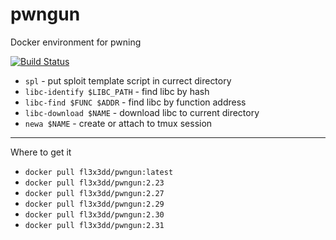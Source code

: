 # pwngun
Docker environment for pwning

[![Build Status](https://travis-ci.com/xmikasax/pwngun.svg?branch=master)](https://travis-ci.com/xmikasax/pwngun)

* `spl` - put sploit template script in currect directory
* `libc-identify $LIBC_PATH` - find libc by hash
* `libc-find $FUNC $ADDR` - find libc by function address
* `libc-download $NAME` - download libc to current directory
* `newa $NAME` - create or attach to tmux session

---

Where to get it

* `docker pull fl3x3dd/pwngun:latest`
* `docker pull fl3x3dd/pwngun:2.23`
* `docker pull fl3x3dd/pwngun:2.27`
* `docker pull fl3x3dd/pwngun:2.29`
* `docker pull fl3x3dd/pwngun:2.30`
* `docker pull fl3x3dd/pwngun:2.31`
